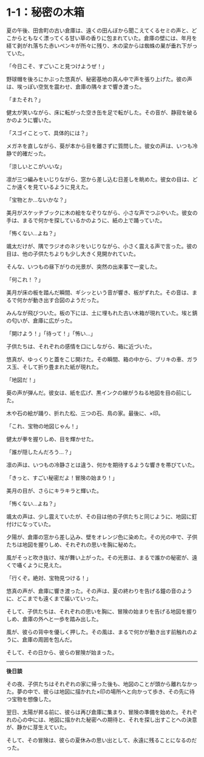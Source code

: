 # 1-1：秘密の木箱

夏の午後、田舎町の古い倉庫は、遠くの田んぼから聞こえてくるセミの声と、どこからともなく漂ってくる甘い草の香りに包まれていた。倉庫の壁には、年月を経て剥がれ落ちた赤いペンキが所々に残り、木の梁からは蜘蛛の巣が垂れ下がっていた。

「今日こそ、すごいこと見つけようぜ！」

野球帽を後ろにかぶった悠真が、秘密基地の真ん中で声を張り上げた。彼の声は、埃っぽい空気を震わせ、倉庫の隅々まで響き渡った。

「またそれ？」

健太が笑いながら、床に転がった空き缶を足で転がした。その音が、静寂を破るかのように響いた。

「スゴイことって、具体的には？」

メガネを直しながら、葵が本から目を離さずに質問した。彼女の声は、いつも冷静で的確だった。

「涼しいとこがいいな」

凛が三つ編みをいじりながら、窓から差し込む日差しを眺めた。彼女の目は、どこか遠くを見ているように見えた。

「宝物とか…ないかな？」

美月がスケッチブックに木の絵をなぞりながら、小さな声でつぶやいた。彼女の手は、まるで何かを探しているかのように、紙の上で踊っていた。

「怖くない…よね？」

颯太だけが、隅でラジオのネジをいじりながら、小さく震える声で言った。彼の目は、他の子供たちよりも少し大きく見開かれていた。

そんな、いつもの昼下がりの光景が、突然の出来事で一変した。

「何これ！？」

美月が床の板を踏んだ瞬間、ギシッという音が響き、板がずれた。その音は、まるで何かが動き出す合図のようだった。

みんなが飛びついた。板の下には、土に埋もれた古い木箱が現れていた。埃と錆の匂いが、倉庫に広がった。

「開けよう！」「待って！」「怖い…」

子供たちは、それぞれの感情を口にしながら、箱に近づいた。

悠真が、ゆっくりと蓋をこじ開けた。その瞬間、箱の中から、ブリキの車、ガラス玉、そして折り畳まれた紙が現れた。

「地図だ！」

葵の声が弾んだ。彼女は、紙を広げ、黒インクの線がうねる地図を目の前にした。

木や石の絵が踊り、折れた松、三つの石、鳥の家。最後に、×印。

「これ、宝物の地図じゃん！」

健太が拳を握りしめ、目を輝かせた。

「誰が隠したんだろう…？」

凛の声は、いつもの冷静さとは違う、何かを期待するような響きを帯びていた。

「きっと、すごい秘密だよ！冒険の始まり！」

美月の目が、さらにキラキラと輝いた。

「怖くない…よね？」

颯太の声は、少し震えていたが、その目は他の子供たちと同じように、地図に釘付けになっていた。

夕陽が、倉庫の窓から差し込み、壁をオレンジ色に染めた。その光の中で、子供たちは地図を握りしめ、それぞれの思いを胸に秘めた。

風がそっと吹き抜け、埃が舞い上がった。その光景は、まるで誰かの秘密が、遠くで囁くように見えた。

「行くぞ。絶対、宝物見つける！」

悠真の声が、倉庫に響き渡った。その声は、夏の終わりを告げる鐘の音のように、どこまでも遠くまで届いていった。

そして、子供たちは、それぞれの思いを胸に、冒険の始まりを告げる地図を握りしめ、倉庫の外へと一歩を踏み出した。

風が、彼らの背中を優しく押した。その風は、まるで何かが動き出す前触れのように、倉庫の周囲を包んだ。

そして、その日から、彼らの冒険が始まった。

---

**後日談**

その夜、子供たちはそれぞれの家に帰った後も、地図のことが頭から離れなかった。夢の中で、彼らは地図に描かれた×印の場所へと向かって歩き、その先に待つ宝物を想像した。

翌日、太陽が昇る前に、彼らは再び倉庫に集まり、冒険の準備を始めた。それぞれの心の中には、地図に描かれた秘密への期待と、それを探し出すことへの決意が、静かに芽生えていた。

そして、その冒険は、彼らの夏休みの思い出として、永遠に残ることになるのだった。
